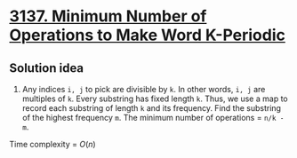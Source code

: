 # [3137. Minimum Number of Operations to Make Word K-Periodic](https://leetcode.com/problems/minimum-number-of-operations-to-make-word-k-periodic/description/)

## Solution idea
1. Any indices `i, j` to pick are divisible by `k`. In other words, `i, j` are multiples of `k`. Every substring has fixed length `k`. Thus, we use a map to record each substring of length `k` and its frequency. Find the substring of the highest frequency `m`. The minimum number of operations = `n/k - m`.

Time complexity = $O(n)$

